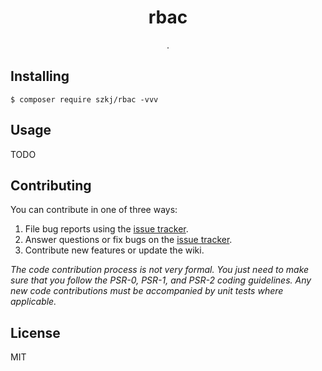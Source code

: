 <h1 align="center"> rbac </h1>

<p align="center"> .</p>


## Installing

```shell
$ composer require szkj/rbac -vvv
```

## Usage

TODO

## Contributing

You can contribute in one of three ways:

1. File bug reports using the [issue tracker](https://github.com/szkj/rbac/issues).
2. Answer questions or fix bugs on the [issue tracker](https://github.com/szkj/rbac/issues).
3. Contribute new features or update the wiki.

_The code contribution process is not very formal. You just need to make sure that you follow the PSR-0, PSR-1, and PSR-2 coding guidelines. Any new code contributions must be accompanied by unit tests where applicable._

## License

MIT